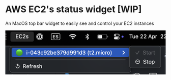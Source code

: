 # AWS EC2's status widget [WIP]
An MacOS top bar widget to easily see and control your EC2 instances

 ![image](./img/show.png)
